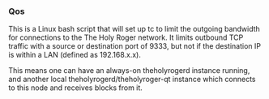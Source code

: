 ### Qos ###

This is a Linux bash script that will set up tc to limit the outgoing bandwidth for connections to the The Holy Roger network. It limits outbound TCP traffic with a source or destination port of 9333, but not if the destination IP is within a LAN (defined as 192.168.x.x).

This means one can have an always-on theholyrogerd instance running, and another local theholyrogerd/theholyroger-qt instance which connects to this node and receives blocks from it.
